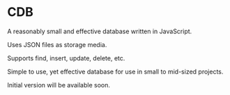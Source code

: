 # CDB
 A reasonably small and effective database written in JavaScript.
 
 Uses JSON files as storage media.
  
 Supports find, insert, update, delete, etc.
 
 Simple to use, yet effective database for use in small to mid-sized projects.

 Initial version will be available soon.
